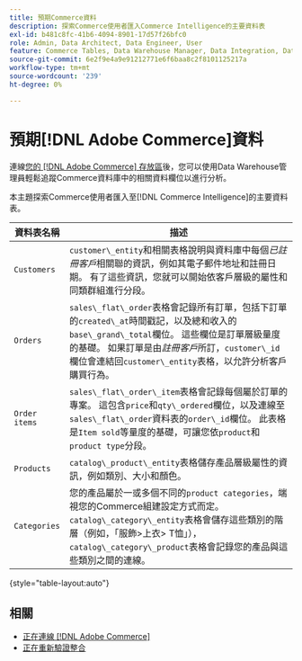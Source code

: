 ```yaml
---
title: 預期Commerce資料
description: 探索Commerce使用者匯入Commerce Intelligence的主要資料表
exl-id: b481c8fc-41b6-4094-8901-17d57f26bfc0
role: Admin, Data Architect, Data Engineer, User
feature: Commerce Tables, Data Warehouse Manager, Data Integration, Data Import/Export
source-git-commit: 6e2f9e4a9e91212771e6f6baa8c2f8101125217a
workflow-type: tm+mt
source-wordcount: '239'
ht-degree: 0%

---
```


# 預期[!DNL Adobe Commerce]資料

連線[您的 [!DNL Adobe Commerce] 存放區](../../../data-analyst/importing-data/integrations/magento.md)後，您可以使用Data Warehouse管理員輕鬆追蹤Commerce資料庫中的相關資料欄位以進行分析。

本主題探索Commerce使用者匯入至[!DNL Commerce Intelligence]的主要資料表。

| **資料表名稱** | **描述** |
|-----|-----|
| `Customers` | `customer\_entity`和相關表格說明與資料庫中每個&#x200B;*已註冊客戶*&#x200B;相關聯的資訊，例如其電子郵件地址和註冊日期。 有了這些資訊，您就可以開始依客戶層級的屬性和同類群組進行分段。 |
| `Orders` | `sales\_flat\_order`表格會記錄所有訂單，包括下訂單的`created\_at`時間戳記，以及總和收入的`base\_grand\_total`欄位。 這些欄位是訂單層級量度的基礎。 如果訂單是由&#x200B;*註冊客戶*&#x200B;所訂，`customer\_id`欄位會連結回`customer\_entity`表格，以允許分析客戶購買行為。 |
| `Order items` | `sales\_flat\_order\_item`表格會記錄每個屬於訂單的專案。 這包含`price`和`qty\_ordered`欄位，以及連線至`sales\_flat\_order`資料表的`order\_id`欄位。 此表格是`Item sold`等量度的基礎，可讓您依`product`和`product type`分段。 |
| `Products` | `catalog\_product\_entity`表格儲存產品層級屬性的資訊，例如類別、大小和顏色。 |
| `Categories` | 您的產品屬於一或多個不同的`product categories`，端視您的Commerce組建設定方式而定。 `catalog\_category\_entity`表格會儲存這些類別的階層（例如，「服飾>上衣> T恤」），`catalog\_category\_product`表格會記錄您的產品與這些類別之間的連線。 |

{style="table-layout:auto"}

## 相關

* [正在連線 [!DNL Adobe Commerce]](../integrations/magento.md)
* [正在重新驗證整合](https://experienceleague.adobe.com/docs/commerce-knowledge-base/kb/how-to/mbi-reauthenticating-integrations.html)
